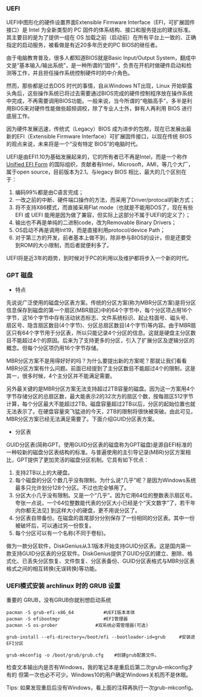 ### UEFIUEFI中图形化的硬件设置界面Extensible Firmware Interface（EFI，可扩展固件接口）是 Intel 为全新类型的 PC 固件的体系结构、接口和服务提出的建议标准。其主要目的是为了提供一组在 OS 加载之前（启动前）在所有平台上一致的、正确指定的启动服务，被看做是有近20多年历史的PC BIOS的继任者。 由于电脑教育普及，很多人都知道BIOS就是Basic Input/Output System，翻成中文是“基本输入/输出系统”，是一种所谓的“固件”，负责在开机时做硬件启动和检测等工作，并且担任操作系统控制硬件时的中介角色。 然而，那些都是过去DOS 时代的事情，自从Windows NT出现，Linux 开始崭露头角后，这些操作系统已将过去需要通过BIOS完成的硬件控制程序放在操作系统中完成，不再需要调用BIOS功能。一般来说，当今所谓的“电脑高手”，多半是利用BIOS来对硬件性能做些超频调校，除了专业人士外，鲜有人再利用 BIOS 进行底层工作。 因为硬件发展迅速，传统式（Legacy）BIOS 成为进步的包袱，现在已发展出最新的EFI（Extensible Firmware Interface）可扩展固件接口，以现在传统 BIOS 的观点来说，未来将是一个“没有特定 BIOS”的电脑时代。 UEFI是由EFI1.10为基础发展起来的，它的所有者已不再是Intel，而是一个称作 [Unified EFI Form][1] 的国际组织，贡献者有Intel，Microsoft，AMI，等几个大厂，属于open source，目前版本为2.1。与legacy BIOS 相比，最大的几个区别在于： 1. 编码99%都是由C语言完成； 2. 一改之前的中断、硬件端口操作的方法，而采用了Driver/protocal的新方式； 3. 将不支持X86模式，而直接采用Flat mode（也就是不能用DOS了，现在有些 EFI 或 UEFI 能用是因为做了兼容，但实际上这部分不属于UEFI的定义了）； 4. 输出也不再是单纯的二进制code，改为Removable Binary Drivers； 5. OS启动不再是调用Int19，而是直接利用protocol/device Path； 6. 对于第三方的开发，前者基本上做不到，除非参与BIOS的设计，但是还要受到ROM的大小限制，而后者就便利多了。 UEFI将是近3年的趋势，到时候对于PC的利用以及维护都将步入一个新的时代。 ### GPT 磁盘+   特点先说说广泛使用的磁盘分区表方案。传统的分区方案(称为MBR分区方案)是将分区信息保存到磁盘的第一个扇区(MBR扇区)中的64个字节中，每个分区项占用16个字节，这16个字节中存有活动状态标志、文件系统标识、起止柱面号、磁头号、扇区号、隐含扇区数目(4个字节)、分区总扇区数目(4个字节)等内容。由于MBR扇区只有64个字节用于分区表，所以只能记录4个分区的信息。这就是硬盘主分区数目不能超过4个的原因。后来为了支持更多的分区，引入了扩展分区及逻辑分区的概念。但每个分区项仍用16个字节存储。MBR分区方案不是用得好好的吗？为什么要提出新的方案呢？那就让我们看看MBR分区方案有什么问题。前面已经提到了主分区数目不能超过4个的限制，这是其一，很多时候，4个主分区并不能满足需要。另外最关键的是MBR分区方案无法支持超过2TB容量的磁盘。因为这一方案用4个字节存储分区的总扇区数，最大能表示2的32次方的扇区个数，按每扇区512字节计算，每个分区最大不能超过2TB。磁盘容量超过2TB以后，分区的起始位置也就无法表示了。在硬盘容量突飞猛进的今天，2TB的限制将很快被突破。由此可见，MBR分区方案已经无法满足需要了。下面介绍GUID分区表方案。+   分区表GUID分区表(简称GPT。使用GUID分区表的磁盘称为GPT磁盘)是源自EFI标准的一种较新的磁盘分区表结构的标准。与普遍使用的主引导记录(MBR)分区方案相比，GPT提供了更加灵活的磁盘分区机制。它具有如下优点：1. 支持2TB以上的大硬盘。2. 每个磁盘的分区个数几乎没有限制。为什么说“几乎”呢？是因为Windows系统最多只允许划分128个分区。不过也完全够用了。3. 分区大小几乎没有限制。又是一个“几乎”。因为它用64位的整数表示扇区号。夸张一点说，一个64位整数能代表的分区大小已经是个“天文数字”了，若干年内你都无法见[1]  到这样大小的硬盘，更不用说分区了。4. 分区表自带备份。在磁盘的首尾部分分别保存了一份相同的分区表。其中一份被破坏后，可以通过另一份恢复。5. 每个分区可以有一个名称(不同于卷标)。做为一款分区软件，DiskGenius从3.1版本开始支持GUID分区表。这是国内第一款支持GUID分区表的分区软件。DiskGenius提供了GUID分区的建立、删除、格式化、已丢失分区恢复、文件恢复、分区表备份、GUID分区表格式与MBR分区表格式之间的相互转换(无误转换)等功能。### UEFI模式安装 archlinux 时的 GRUB 设置重要的 GRUB，没有GRUB你就别想启动系统	pacman -S grub-efi-x86_64           #UEFI版本本体	pacman -S efibootmgr                #EFI管理器	pacman -S os-prober              #双系统必需管理器(可选)	grub-install --efi-directory=/boot/efi --bootloader-id=grub 	#安装进EFI分区	grub-mkconfig -o /boot/grub/grub.cfg	#创建grub配置文件。	检查文本输出内是否有Windows，我的笔记本是重启后第二次grub-mkconfig才有的 但第一次也必不可少。Windows10的用户确定Windows关机而不是休眠。Tips: 如果发现重启后没有Windows，看上面的注释再执行一次grub-mkconfig。[1]: http://www.uefi.org "UEFI"